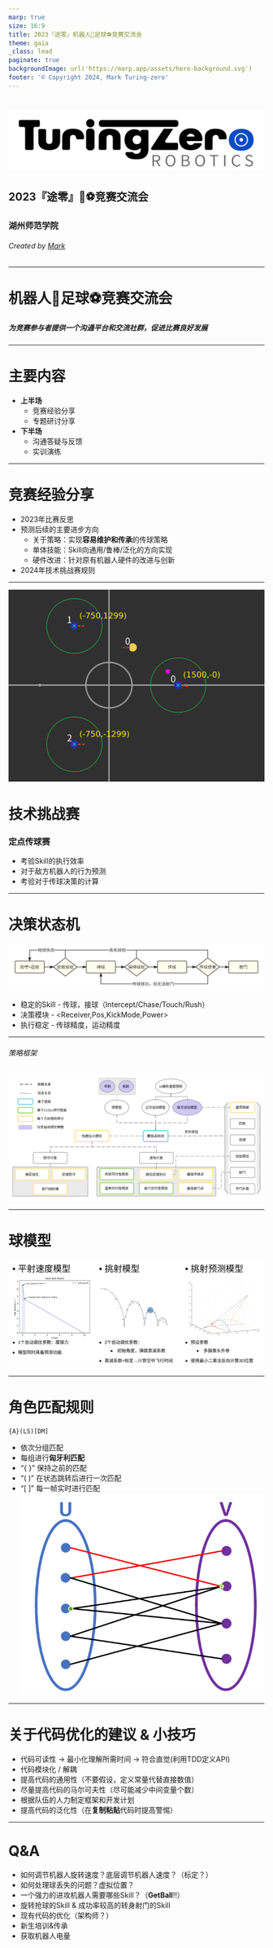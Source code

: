 ```yaml
---
marp: true
size: 16:9
title: 2023『途零』机器人🤖足球⚽竞赛交流会
theme: gaia
_class: lead
paginate: true
backgroundImage: url('https://marp.app/assets/hero-background.svg')
footer: '© Copyright 2024, Mark Turing-zero'
---
```

# ![width:500px](img/tz.png)

## 2023『途零』🤖⚽竞赛交流会

### 湖州师范学院

###### Created by [Mark](https://github.com/Mark-ZU)
---
<!-- _class: lead -->
# 机器人🤖足球⚽竞赛交流会

##### 为竞赛参与者提供一个沟通平台和交流社群，促进比赛良好发展
---
# 主要内容

* **上半场**
    * 竞赛经验分享
    * 专题研讨分享
* **下半场**
    * 沟通答疑与反馈
    * 实训演练

---
# 竞赛经验分享
* 2023年比赛反思
* 预测后续的主要进步方向
    * 关于策略：实现**容易维护和传承**的传球策略
    * 单体技能：Skill向通用/鲁棒/泛化的方向实现
    * 硬件改进：针对原有机器人硬件的改进与创新
* 2024年技术挑战赛规则
---
![bg width:970 right:60%](img/rules2024tc.png)
# 技术挑战赛
### 定点传球赛
* 考验Skill的执行效率
* 对于敌方机器人的行为预测
* 考验对于传球决策的计算

---
# 决策状态机
![width:1120](img/strategy.png)
* 稳定的Skill - 传球，接球（Intercept/Chase/Touch/Rush）
* 决策模块 - <Receiver,Pos,KickMode,Power>
* 执行稳定 - 传球精度，运动精度

---
###### 策略框架
![bg width:1100](img/zju.png)

---
# 球模型
![width:1130](img/models.png)

---
# 角色匹配规则
`{A}(LS)[DM]`
* 依次分组匹配
* 每组进行**匈牙利匹配**
* “{ }” 保持之前的匹配
* “( )” 在状态跳转后进行一次匹配
* “[ ]” 每一帧实时进行匹配
![bg width:550 right:50%](img/role_match.png)

---
# 关于代码优化的建议 & 小技巧
* 代码可读性 → 最小化理解所需时间 → 符合直觉(利用TDD定义API)
* 代码模块化 / 解耦
* 提高代码的通用性（不要假设，定义常量代替直接数值）
* 尽量提高代码的马尔可夫性（尽可能减少中间变量个数）
* 根据队伍的人力制定框架和开发计划
* 提高代码的泛化性（在**复制粘贴**代码时提高警惕）
---
<!-- backgroundImage: -->
<!-- _class: lead invert -->
# Q&A
* 如何调节机器人旋转速度？底层调节机器人速度？（标定？）
* 如何处理球丢失的问题？虚拟位置？
* 一个强力的进攻机器人需要哪些Skill？（**GetBall**!!）
* 旋转抢球的Skill & 成功率较高的转身射门的Skill
* 现有代码的优化（架构师？）
* 新生培训&传承
* 获取机器人电量
